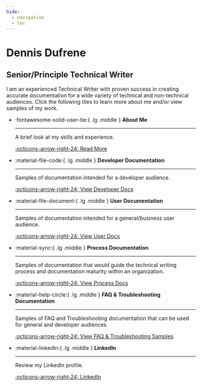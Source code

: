 ```yaml
---
hide:
  - navigation
  - toc
---
```


# Dennis Dufrene

## Senior/Principle Technical Writer

I am an experienced Technical Writer with proven success in creating accurate documentation for a wide variety of technical and non-technical audiences. Click the following tiles to learn more about me and/or view samples of my work.

<div class="grid cards" markdown>

-   :fontawesome-solid-user-tie:{ .lg .middle } __About Me__

    ---

    A brief look at my skills and experience.

    [:octicons-arrow-right-24: Read More](about_me.md)

-   :material-file-code:{ .lg .middle } __Developer Documentation__

    ---

    Samples of documentation intended for a developer audience.

    [:octicons-arrow-right-24: View Developer Docs](dev_doc_overview.md)

-   :material-file-document:{ .lg .middle } __User Documentation__

    ---

    Samples of documentation intended for a general/business user audience.

    [:octicons-arrow-right-24: View User Docs](enduser_doc_overview.md)

-   :material-sync:{ .lg .middle } __Process Documentation__

    ---

    Samples of documentation that would guide the technical writing process and documentation maturity within an organization.

    [:octicons-arrow-right-24: View Process Docs](process_doc_overview.md)

-   :material-help-circle:{ .lg .middle } __FAQ & Troubleshooting Documentation__ 

    ---

    Samples of FAQ and Troubleshooting documentation that can be used for general and developer audiences.

    [:octicons-arrow-right-24: View FAQ & Troubleshooting Samples](misc_docs_overview.md)
	
-   :material-linkedin:{ .lg .middle } __LinkedIn__ 

    ---

    Review my LinkedIn profile.

    [:octicons-arrow-right-24: LinkedIn](https://www.linkedin.com/in/dennisdufrene/)

</div>